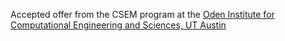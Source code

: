 Accepted offer from the CSEM program at the <a href="https://oden.utexas.edu/">Oden Institute for Computational Engineering and Sciences, UT Austin</a>

